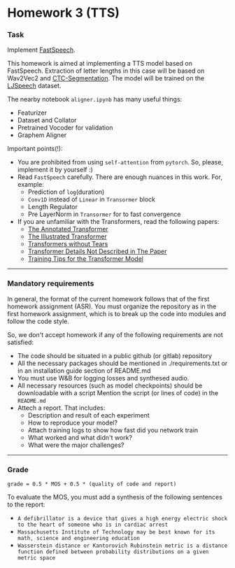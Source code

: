 # Homework 3 (TTS)

### Task
Implement [FastSpeech](https://arxiv.org/pdf/1905.09263.pdf).

This homework is aimed at implementing a TTS model based on FastSpeech.
Extraction of letter lengths in this case will be based on Wav2Vec2 and [CTC-Segmentation](https://arxiv.org/pdf/2007.09127.pdf).
The model will be trained on the [LJSpeech](https://keithito.com/LJ-Speech-Dataset/) dataset.

The nearby notebook `aligner.ipynb` has many useful things:
* Featurizer
* Dataset and Collator
* Pretrained Vocoder for validation
* Graphem Aligner

Important points(!):
* You are prohibited from using `self-attention` from `pytorch`. So, please, implement it by yourself :)
* Read `FastSpeech` carefully. There are enough nuances in this work. For, example:
  * Prediction of `log`(duration)
  * `Conv1D` instead of `Linear` in `Transormer` block
  * Length Regulator
  * Pre LayerNorm in `Transormer` for to fast convergence
* If you are unfamiliar with the Transformers, read the following papers:
  * [The Annotated Transformer](http://nlp.seas.harvard.edu/2018/04/03/attention.html)
  * [The Illustrated Transformer](http://jalammar.github.io/illustrated-transformer/)
  * [Transformers without Tears](https://tnq177.github.io/data/transformers_without_tears.pdf)
  * [Transformer Details Not Described in The Paper](https://tunz.kr/post/4)
  * [Training Tips for the Transformer Model](https://arxiv.org/pdf/1804.00247.pdf)


--------------
### Mandatory requirements
In general, the format of the current homework follows that of the first homework assignment (ASR).
You must organize the repository as in the first homework assignment, which is to break up the code into modules and follow the code style.

So, we don't accept homework if any of the following requirements are not satisfied:
* The code should be situated in a public github (or gitlab) repository
* All the necessary packages should be mentioned in ./requirements.txt or in an installation guide section of README.md
* You must use W&B for logging losses and synthesed audio. 
* All necessary resources (such as model checkpoints) should be downloadable with a script
  Mention the script (or lines of code) in the `README.md`
* Attech a report. That includes:
  * Description and result of each experiment
  * How to reproduce your model?
  * Attach training logs to show how fast did you network train
  * What worked and what didn't work?
  * What were the major challenges?

--------------
### Grade
```
grade = 0.5 * MOS + 0.5 * (quality of code and report)
```

To evaluate the MOS, you must add a synthesis of the following sentences to the report:
* `A defibrillator is a device that gives a high energy electric shock to the heart of someone who is in cardiac arrest`
* `Massachusetts Institute of Technology may be best known for its math, science and engineering education`
* `Wasserstein distance or Kantorovich Rubinstein metric is a distance function defined between probability distributions on a given metric space`
